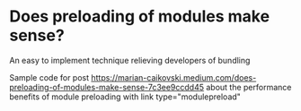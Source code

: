# Does preloading of modules make sense?
An easy to implement technique relieving developers of bundling

Sample code for post https://marian-caikovski.medium.com/does-preloading-of-modules-make-sense-7c3ee9ccdd45 about the performance benefits of module preloading with link type="modulepreload"

